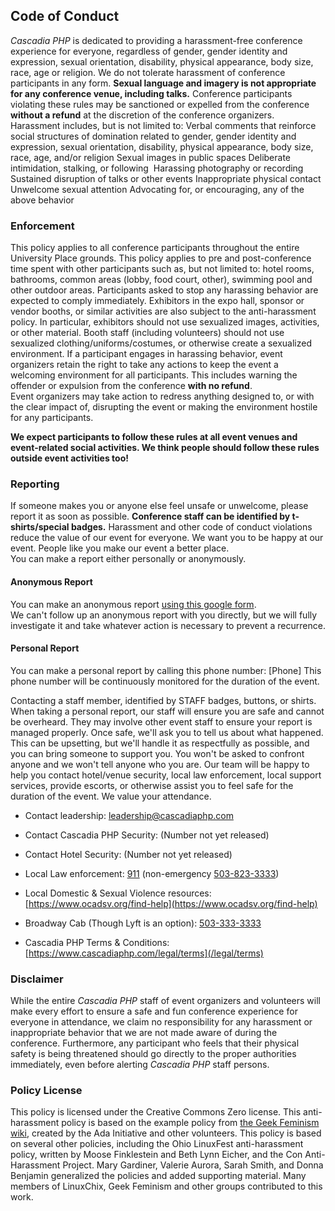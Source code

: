 ## Code of Conduct

*Cascadia PHP* is dedicated to providing a harassment-free conference experience for everyone,
regardless of gender, gender identity and expression, sexual orientation, disability, physical
appearance, body size, race, age or religion. We do not tolerate harassment of conference
participants in any form. **Sexual language and imagery is not appropriate for any conference
venue, including talks.** Conference participants violating these rules may be sanctioned or
expelled from the conference **without a refund** at the discretion of the conference organizers.
Harassment includes, but is not limited to:
Verbal comments that reinforce social structures of domination related to gender, gender
identity and expression, sexual orientation, disability, physical appearance, body size, race, age,
and/or religion
Sexual images in public spaces
Deliberate intimidation, stalking, or following 
Harassing photography or recording
Sustained disruption of talks or other events
Inappropriate physical contact
Unwelcome sexual attention
Advocating for, or encouraging, any of the above behavior

### Enforcement
This policy applies to all conference participants throughout the entire University Place
grounds. This policy applies to pre and post-conference time spent with other participants such
as, but not limited to: hotel rooms, bathrooms, common areas (lobby, food court, other),
swimming pool and other outdoor areas. Participants asked to stop any harassing behavior are expected to comply immediately.
Exhibitors in the expo hall, sponsor or vendor booths, or similar activities are also subject to the
anti-harassment policy. In particular, exhibitors should not use sexualized images, activities, or
other material. Booth staff (including volunteers) should not use sexualized
clothing/uniforms/costumes, or otherwise create a sexualized environment. If a participant engages in harassing behavior, event organizers retain the right to take any
actions to keep the event a welcoming environment for all participants. This includes warning
the offender or expulsion from the conference **with no refund**.  
Event organizers may take action to redress anything designed to, or with the clear impact of,
disrupting the event or making the environment hostile for any participants.

**We expect participants to follow these rules at all event venues and event-related social
activities. We think people should follow these rules outside event activities too!**

### Reporting  
If someone makes you or anyone else feel unsafe or unwelcome, please report it as soon as
possible. **Conference staff can be identified by t-shirts/special badges.** Harassment
and other code of conduct violations reduce the value of our event for everyone. We want you
to be happy at our event. People like you make our event a better place.  
You can make a report either personally or anonymously.

#### Anonymous Report
You can make an anonymous report [using this google form](https://goo.gl/forms/IpkfAfmCdDPVzBPf2).  
We can&#39;t follow up an anonymous report with you directly, but we will fully investigate it and
take whatever action is necessary to prevent a recurrence.  

#### Personal Report
You can make a personal report by calling this phone number: [Phone]
This phone number will be continuously monitored for the duration of the event.

Contacting a staff member, identified by STAFF badges, buttons, or shirts.
When taking a personal report, our staff will ensure you are safe and cannot be overheard.
They may involve other event staff to ensure your report is managed properly. Once safe, we&#39;ll
ask you to tell us about what happened. This can be upsetting, but we&#39;ll handle it as respectfully
as possible, and you can bring someone to support you. You won&#39;t be asked to confront anyone
and we won&#39;t tell anyone who you are.
Our team will be happy to help you contact hotel/venue security, local law enforcement, local
support services, provide escorts, or otherwise assist you to feel safe for the duration of the
event. We value your attendance.

- Contact leadership: [leadership@cascadiaphp.com](leadership@cascadiaphp.com)

- Contact Cascadia PHP Security: (Number not yet released)

- Contact Hotel Security: (Number not yet released)

- Local Law enforcement: [911](tel:911) (non-emergency [503-823-3333](tel:5038233333))

- Local Domestic & Sexual Violence resources: [https://www.ocadsv.org/find-help](https://www.ocadsv.org/find-help)

- Broadway Cab (Though Lyft is an option): [503-333-3333](tel:5033333333)

- Cascadia PHP Terms &amp; Conditions: [https://www.cascadiaphp.com/legal/terms](/legal/terms)

### Disclaimer
While the entire *Cascadia PHP* staff of event organizers and volunteers will make every effort to
ensure a safe and fun conference experience for everyone in attendance, we claim no
responsibility for any harassment or inappropriate behavior that we are not made aware of
during the conference.
Furthermore, any participant who feels that their physical safety is being threatened should go
directly to the proper authorities immediately, even before alerting *Cascadia PHP* staff persons.

### Policy License
This policy is licensed under the Creative Commons Zero license.
This anti-harassment policy is based on the example policy from [the Geek Feminism wiki](
http://geekfeminism.wikia.com/wiki/Conference_anti-harassment),
created by the Ada Initiative and other volunteers. This policy is based on several other policies,
including the Ohio LinuxFest anti-harassment policy, written by Moose Finklestein and Beth
Lynn Eicher, and the Con Anti-Harassment Project. Mary Gardiner, Valerie Aurora, Sarah Smith,
and Donna Benjamin generalized the policies and added supporting material. Many members of
LinuxChix, Geek Feminism and other groups contributed to this work.
